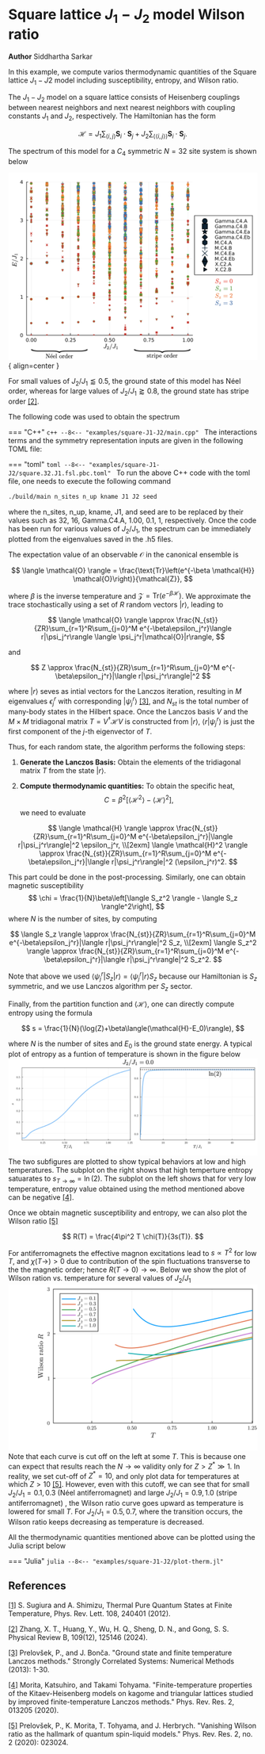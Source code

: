# Square lattice $J_1-J_2$ model Wilson ratio

**Author** Siddhartha Sarkar

In this example, we compute varios thermodynamic quantities of the Square lattice $J_1-J2$ model including susceptibility, entropy, and Wilson ratio.

The $J_1-J_2$ model on a square lattice consists of Heisenberg couplings between nearest neighbors and next nearest neighbors with coupling constants $J_1$ and $J_2$, respectively. The Hamiltonian has the form

$$
\mathcal{H} = J_1 \sum_{\langle i,j \rangle} \boldsymbol{S}_i \cdot \boldsymbol{S}_j + J_2 \sum_{\langle\langle i,j \rangle\rangle} \boldsymbol{S}_i \cdot \boldsymbol{S}_j.
$$

The spectrum of this model for a $C_4$ symmetric $N=32$ site system is shown below

![Image title](../img/square-J1-J2-spectrum.png){ align=center }

For small values of $J_2/J_1 \lessapprox 0.5$, the ground state of this model has Néel order, whereas for large values of $J_2/J_1 \gtrapprox 0.8$, the ground state has stripe order [[2]](#2).

The following code was used to obtain the spectrum

=== "C++"
	```c++
	--8<-- "examples/square-J1-J2/main.cpp"
	```
The interactions terms and the symmetry representation inputs are given in the following TOML file:

=== "toml"
	```toml
	--8<-- "examples/square-J1-J2/square.32.J1.fsl.pbc.toml"
	```
To run the above C++ code with the toml file, one needs to execute the following command 

``` bash
./build/main n_sites n_up kname J1 J2 seed
```
where the n_sites, n_up, kname, J1, and seed are to be replaced by their values such as 32, 16, Gamma.C4.A, 1.00, 0.1, 1, respectively. Once the code has been run for various values of $J_2/J_1$, the spectrum can be immediately plotted from the eigenvalues saved in the .h5 files.


The expectation value of an observable $\mathcal{O}$ in the canonical ensemble is

$$
\langle \mathcal{O} \rangle = \frac{\text{Tr}\left(e^{-\beta \mathcal{H}} \mathcal{O}\right)}{\mathcal{Z}},
$$


where $\beta$ is the inverse temperature and $\mathcal{Z} = \text{Tr}\left(e^{-\beta \mathcal{H}}\right)$. We approximate the trace stochastically using a set of $R$ random vectors $|r\rangle$, leading to

$$
\langle \mathcal{O} \rangle \approx \frac{N_{st}}{ZR}\sum_{r=1}^R\sum_{j=0}^M e^{-\beta\epsilon_j^r}\langle r|\psi_j^r\rangle \langle \psi_j^r|\mathcal{O}|r\rangle,
$$

and 

$$
Z \approx \frac{N_{st}}{ZR}\sum_{r=1}^R\sum_{j=0}^M e^{-\beta\epsilon_j^r}|\langle r|\psi_j^r\rangle|^2
$$

where $|r\rangle$ seves as intial vectors for the Lanczos iteration, resulting in $M$ eigenvalues $\epsilon_j^r$ with corresponding $|\psi_j^r\rangle$ [[3]](#3), and $N_{st}$ is the total number of many-body states in the Hilbert space. Once the Lanczos basis $V$ and the $M\times M$ tridiagonal matrix  $T = V^\dagger \mathcal{H} V$ is constructed from $|r\rangle$, $\langle r|\psi_j^r \rangle$ is just the first component of the $j$-th eigenvector of $T$.

Thus, for each random state, the algorithm performs the following steps:

1. **Generate the Lanczos Basis:** Obtain the elements of the tridiagonal matrix $T$ from the state $|r\rangle$.

2. **Compute thermodynamic quantities:** To obtain the specific heat, 
$$
   C = \beta^2\left[\langle \mathcal{H}^2 \rangle - \langle \mathcal{H} \rangle^2\right],
$$
we need to evaluate

$$
   \langle \mathcal{H} \rangle \approx \frac{N_{st}}{ZR}\sum_{r=1}^R\sum_{j=0}^M e^{-\beta\epsilon_j^r}|\langle r|\psi_j^r\rangle|^2 \epsilon_j^r, \\[2exm]
    \langle \mathcal{H}^2 \rangle \approx \frac{N_{st}}{ZR}\sum_{r=1}^R\sum_{j=0}^M e^{-\beta\epsilon_j^r}|\langle r|\psi_j^r\rangle|^2 (\epsilon_j^r)^2.
$$

This part could be done in the post-processing. Similarly, one can obtain magnetic susceptibility 
$$
   \chi = \frac{1}{N}\beta\left[\langle S_z^2 \rangle - \langle S_z \rangle^2\right],
$$
where $N$ is the number of sites, by computing

$$
   \langle S_z \rangle \approx \frac{N_{st}}{ZR}\sum_{r=1}^R\sum_{j=0}^M e^{-\beta\epsilon_j^r}|\langle r|\psi_j^r\rangle|^2 S_z, \\[2exm]
    \langle S_z^2 \rangle \approx \frac{N_{st}}{ZR}\sum_{r=1}^R\sum_{j=0}^M e^{-\beta\epsilon_j^r}|\langle r|\psi_j^r\rangle|^2 S_z^2.
$$

Note that above we used $\langle \psi_j^r|S_z|r\rangle = \langle \psi_j^r|r\rangle S_z$ because our Hamiltonian is $S_z$ symmetric, and we use Lanczos algorithm per $S_z$ sector.

Finally, from the partition function and $\langle\mathcal{H}\rangle$, one can directly compute entropy using the formula

$$
s = \frac{1}{N}(\log(Z)+\beta\langle(\mathcal{H}-E_0)\rangle),
$$

where $N$ is the number of sites and $E_0$ is the ground state energy. A typical plot of entropy as a funtion of temperature is shown in the figure below
![Image title](../img/entropy.J1.1.00.J2.0.00.png)
The two subfigures are plotted to show typical behaviors at low and high temperatures. The subplot on the right shows that high temperture entropy satuarates to $s_{T\rightarrow \infty} =\ln(2)$. The subplot on the left shows that for very low temperature, entropy value obtained using the method mentioned above can be negative [[4]](#4).

Once we obtain magnetic susceptibility and entropy, we can also plot the Wilson ratio [[5]](#5)

$$
R(T) = \frac{4\pi^2 T \chi(T)}{3s(T)}.
$$

For antiferromagnets the effective magnon excitations lead to $s\propto T^2$ for low $T$, and $\chi(T\rightarrow)>0$ due to contribution of the spin fluctuations transverse to the the magnetic order; hence $R(T\rightarrow 0) \rightarrow \infty$. Below we show the plot of Wilson ration vs. temperature for several values of $J_2/J_1$
![Image title](../img/WR.square.32.J1.1.00.Jchi.0.00.png)
Note that each curve is cut off on the left at some $T$. This is because one can expect that results reach the $N\rightarrow \infty$ validity only for $Z>Z^*\gg 1$. In reality, we set cut-off of $Z^* = 10$, and only plot data for temperatures at which $Z>10$ [[5]](#5). However, even with this cutoff, we can see that for small $J_2/J_1 = 0.1, 0.3$ (Néel antiferromagnet) and large $J_2/J_1 =0.9,1.0$ (stripe antiferromagnet) , the Wilson ratio curve goes upward as temperature is lowered for small $T$. For $J_2/J_1 = 0.5, 0.7$, where the transition occurs, the Wilson ratio keeps decreasing as temperature is decreased.

All the thermodynamic quantities mentioned above can be plotted using the Julia script below

=== "Julia"
	```julia
	--8<-- "examples/square-J1-J2/plot-therm.jl"
	```
## References
<a id="1" href="https://doi.org/10.1103/PhysRevLett.108.240401">[1]</a>
S. Sugiura and A. Shimizu, Thermal Pure Quantum States at Finite Temperature, Phys. Rev. Lett. 108, 240401 (2012).

<a id="2" href="https://journals.aps.org/prresearch/abstract/10.1103/PhysRevResearch.1.033038">[2]</a>
Zhang, X. T., Huang, Y., Wu, H. Q., Sheng, D. N., and Gong, S. S. Physical Review B, 109(12), 125146 (2024).

<a id="3" href="https://link.springer.com/chapter/10.1007/978-3-642-35106-8_1">[3]</a>
Prelovšek, P., and J. Bonča. "Ground state and finite temperature Lanczos methods." Strongly Correlated Systems: Numerical Methods (2013): 1-30.


<a id="4" href="https://journals.aps.org/prresearch/pdf/10.1103/PhysRevResearch.2.013205">[4]</a>
Morita, Katsuhiro, and Takami Tohyama. "Finite-temperature properties of the Kitaev-Heisenberg models on kagome and triangular lattices studied by improved finite-temperature Lanczos methods." Phys. Rev. Res. 2, 013205 (2020).

<a id="5" href="https://journals.aps.org/prresearch/abstract/10.1103/PhysRevResearch.2.023024">[5]</a>
Prelovšek, P., K. Morita, T. Tohyama, and J. Herbrych. "Vanishing Wilson ratio as the hallmark of quantum spin-liquid models." Phys. Rev. Res. 2, no. 2 (2020): 023024.
